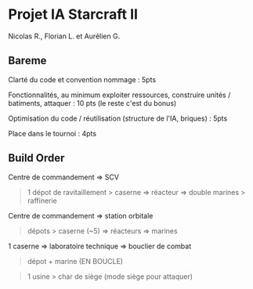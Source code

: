 # Projet IA Starcraft II
Nicolas R., Florian L. et Aurélien G.

## Bareme
Clarté du code et convention nommage : 5pts

Fonctionnalités, au minimum exploiter ressources, construire unités / batiments, attaquer : 10 pts (le reste c'est du bonus)

Optimisation du code / réutilisation (structure de l'IA, briques) : 5pts

Place dans le tournoi : 4pts

## Build Order
Centre de commandement => SCV

> 1 dépot de ravitaillement > caserne => réacteur => double marines
                            > raffinerie

Centre de commandement => station orbitale

> dépots > caserne (~5) => réacteurs => marines

1 caserne => laboratoire technique => bouclier de combat

> dépot + marine (EN BOUCLE)

> 1 usine > char de siège (mode siège pour attaquer)
